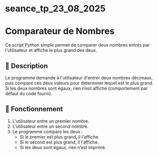 # seance_tp_23_08_2025
# Comparateur de Nombres

Ce script Python simple permet de comparer deux nombres entrés par l'utilisateur et affiche le plus grand des deux.

## 📄 Description

Le programme demande à l'utilisateur d'entrer deux nombres décimaux, puis compare ces deux valeurs pour déterminer lequel est le plus grand.  
Si les deux nombres sont égaux, rien n’est affiché (comportement par défaut du code fourni).

## 🧠 Fonctionnement

1. L'utilisateur entre un premier nombre.
2. L'utilisateur entre un second nombre.
3. Le programme compare les deux :
   - Si le premier est plus grand, il l'affiche.
   - Si le second est plus grand, il l'affiche.
   - Si les deux sont égaux, rien n’est imprimé.



